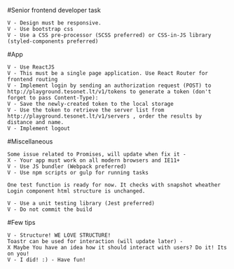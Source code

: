 #Senior frontend developer task

    V - Design must be responsive. 
    V - Use bootstrap css
    V - Use a CSS pre-processor (SCSS preferred) or CSS-in-JS library (styled-components preferred)

#App

    V - Use ReactJS
    V - This must be a single page application. Use React Router for frontend routing
    V - Implement login by sending an authorization request (POST) to 
    http://playground.tesonet.lt/v1/tokens to generate a token (don't forget to pass Content-Type):
    V - Save the newly-created token to the local storage
    V - Use the token to retrieve the server list from 
    http://playground.tesonet.lt/v1/servers , order the results by distance and name.
    V - Implement logout

#Miscellaneous

    Some issue related to Promises, will update when fix it - 
    X - Your app must work on all modern browsers and IE11+
    V - Use JS bundler (Webpack preferred)
    V - Use npm scripts or gulp for running tasks
    
    One test function is ready for now. It checks with snapshot wheather 
    Login component html structure is unchanged.

    V - Use a unit testing library (Jest preferred)
    V - Do not commit the build

#Few tips

    V - Structure! WE LOVE STRUCTURE!
    Toastr can be used for interaction (will update later) - 
    X Maybe You have an idea how it should interact with users? Do it! Its on you!
    V - I did! :) - Have fun!

